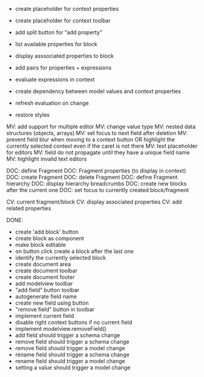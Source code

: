 - create placeholder for context properties
- create placeholder for context toolbar
- add split button for "add property"

- list available properties for block
- display asssociated properties to block
- add pairs for properties + expressions

- evaluate expressions in context
- create dependency between model values and context properties
- refresh evaluation on change

- restore styles

MV: add support for multiple editor
MV: change value type
MV: nested data structures (objects, arrays)
MV: set focus to next field after deletion
MV: prevent field blur when moving to a context button OR highlight the currently selected context even if the caret is not there
MV: text placeholder for editors
MV: field do not propagate until they have a unique field name
MV: highlight invalid text editors

DOC: define Fragment
DOC: Fragment properties (to display in context)
DOC: create Fragment
DOC: delete Fragment
DOC: define Fragment hierarchy
DOC: display hierarchy breadcrumbs
DOC: create new blocks after the current one
DOC: set focus to currently created block/fragment

CV: current fragment/block
CV: display associated properties
CV: add related properties

DONE:

+ create 'add block' button
+ create block as component
+ make block editable
+ on button click create a block after the last one
+ identify the currently selected block
+ create document area
+ create document toolbar
+ create document footer
+ add modelview toolbar
+ "add field" button toolbar
+ autogenerate field name
+ create new field using button
+ "remove field" button in toolbar
+ implement current field
+ disable right context buttons if no current field
+ implement modelview.removeField()
+ add field should trigger a schema change
+ remove field should trigger a schema change
+ remove field should trigger a model change
+ rename field should trigger a schema change
+ rename field should trigger a model change
+ setting a value should trigger a model change
